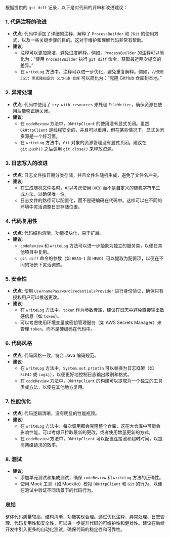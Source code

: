 根据提供的 `git diff` 记录，以下是对代码的评审和改进建议：

### 1. **代码注释的改进**
   - **优点**: 代码中添加了详细的注释，解释了 `ProcessBuilder` 和 `JGit` 的使用方式，以及一些关键步骤的目的。这对于维护和理解代码非常有帮助。
   - **建议**: 
     - 注释可以更加简洁，避免过度解释。例如，`ProcessBuilder` 的注释可以简化为：“使用 `ProcessBuilder` 执行 `git diff` 命令，获取最近两次提交的差异。”
     - 在 `writeLog` 方法中，注释可以进一步优化，避免重复解释。例如，`//使用 JGit 库克隆指定的 GitHub 仓库` 可以简化为：“克隆 GitHub 仓库到本地。”

### 2. **异常处理**
   - **优点**: 代码中使用了 `try-with-resources` 来处理 `FileWriter`，确保资源在使用后能够正确关闭。
   - **建议**: 
     - 在 `codeReview` 方法中，`OkHttpClient` 的使用没有显式关闭。虽然 `OkHttpClient` 是线程安全的，并且可以重用，但在某些情况下，显式关闭资源是一个好习惯。
     - 在 `writeLog` 方法中，`Git` 对象的资源管理没有显式关闭。建议在 `git.push()` 之后调用 `git.close()` 来释放资源。

### 3. **日志写入的改进**
   - **优点**: 日志文件按日期分类存储，并且文件名随机生成，避免了文件名冲突。
   - **建议**: 
     - 在生成随机文件名时，可以考虑使用 `UUID` 而不是自定义的随机字符串生成方法，以确保唯一性。
     - 日志文件的路径可以配置化，而不是硬编码在代码中。这样可以在不同的环境中灵活调整日志存储位置。

### 4. **代码复用性**
   - **优点**: 代码结构清晰，功能模块化，易于扩展。
   - **建议**: 
     - `codeReview` 和 `writeLog` 方法可以进一步抽象为独立的服务类，以便在其他项目中复用。
     - `git diff` 命令的参数（如 `HEAD~1` 和 `HEAD`）可以提取为配置项，以便在不同的场景下灵活调整。

### 5. **安全性**
   - **优点**: 使用 `UsernamePasswordCredentialsProvider` 进行身份验证，确保只有授权用户可以推送更改。
   - **建议**: 
     - 在 `writeLog` 方法中，`token` 作为参数传递，建议在日志中避免直接输出敏感信息（如 `token`）。
     - 可以考虑使用环境变量或密钥管理服务（如 AWS Secrets Manager）来管理 `token`，而不是硬编码在代码中。

### 6. **代码风格**
   - **优点**: 代码风格一致，符合 Java 编码规范。
   - **建议**: 
     - 在 `writeLog` 方法中，`System.out.println` 可以替换为日志框架（如 `SLF4J` 或 `Log4j`），以便更好地控制日志输出级别和格式。
     - 在 `codeReview` 方法中，`OkHttpClient` 的构建可以提取为一个独立的工具类或方法，以便在其他地方复用。

### 7. **性能优化**
   - **优点**: 代码逻辑清晰，没有明显的性能瓶颈。
   - **建议**: 
     - 在 `writeLog` 方法中，每次调用都会克隆整个仓库，这在大仓库中可能会影响性能。可以考虑只拉取最新的更改，或者使用增量更新的方式。
     - 在 `codeReview` 方法中，`OkHttpClient` 可以配置连接池和超时时间，以提高网络请求的效率。

### 8. **测试**
   - **建议**: 
     - 添加单元测试和集成测试，确保 `codeReview` 和 `writeLog` 方法的正确性。
     - 使用 Mock 工具（如 Mockito）模拟 `OkHttpClient` 和 `Git` 的行为，以便在测试中验证不同场景下的代码行为。

### 总结
整体代码质量较高，结构清晰，功能实现合理。通过优化注释、异常处理、日志管理、代码复用性和安全性，可以进一步提升代码的可维护性和健壮性。建议在后续开发中引入更多的自动化测试，确保代码的稳定性和可靠性。